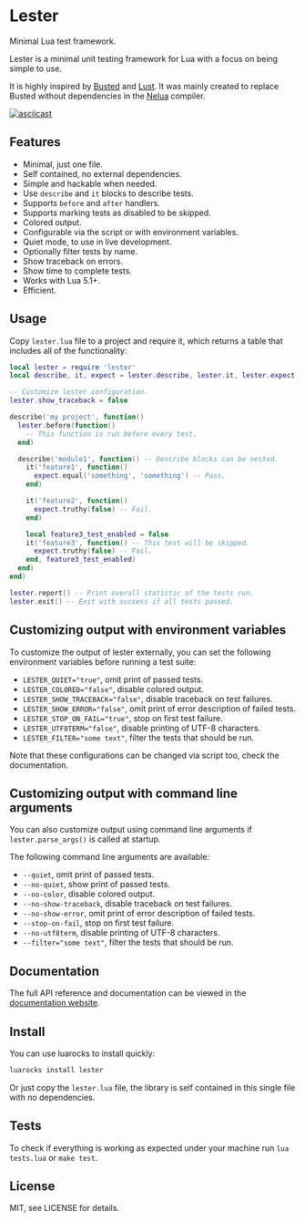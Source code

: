 # Lester

Minimal Lua test framework.

Lester is a minimal unit testing framework for Lua with a focus on being simple to use.

It is highly inspired by
[Busted](http://olivinelabs.com/busted/) and [Lust](https://github.com/bjornbytes/lust).
It was mainly created to replace Busted without dependencies in the
[Nelua](https://github.com/edubart/nelua-lang) compiler.

[![asciicast](https://asciinema.org/a/GihfI07vCt9Q7cvL6xCtnoNl1.svg)](https://asciinema.org/a/GihfI07vCt9Q7cvL6xCtnoNl1)

## Features

* Minimal, just one file.
* Self contained, no external dependencies.
* Simple and hackable when needed.
* Use `describe` and `it` blocks to describe tests.
* Supports `before` and `after` handlers.
* Supports marking tests as disabled to be skipped.
* Colored output.
* Configurable via the script or with environment variables.
* Quiet mode, to use in live development.
* Optionally filter tests by name.
* Show traceback on errors.
* Show time to complete tests.
* Works with Lua 5.1+.
* Efficient.

## Usage

Copy `lester.lua` file to a project and require it,
which returns a table that includes all of the functionality:

```lua
local lester = require 'lester'
local describe, it, expect = lester.describe, lester.it, lester.expect

-- Customize lester configuration.
lester.show_traceback = false

describe('my project', function()
  lester.before(function()
    -- This function is run before every test.
  end)

  describe('module1', function() -- Describe blocks can be nested.
    it('feature1', function()
      expect.equal('something', 'something') -- Pass.
    end)

    it('feature2', function()
      expect.truthy(false) -- Fail.
    end)

    local feature3_test_enabled = false
    it('feature3', function() -- This test will be skipped.
      expect.truthy(false) -- Fail.
    end, feature3_test_enabled)
  end)
end)

lester.report() -- Print overall statistic of the tests run.
lester.exit() -- Exit with success if all tests passed.
```

## Customizing output with environment variables

To customize the output of lester externally,
you can set the following environment variables before running a test suite:

* `LESTER_QUIET="true"`, omit print of passed tests.
* `LESTER_COLORED="false"`, disable colored output.
* `LESTER_SHOW_TRACEBACK="false"`, disable traceback on test failures.
* `LESTER_SHOW_ERROR="false"`, omit print of error description of failed tests.
* `LESTER_STOP_ON_FAIL="true"`, stop on first test failure.
* `LESTER_UTF8TERM="false"`, disable printing of UTF-8 characters.
* `LESTER_FILTER="some text"`, filter the tests that should be run.

Note that these configurations can be changed via script too, check the documentation.

## Customizing output with command line arguments

You can also customize output using command line arguments
if `lester.parse_args()` is called at startup.

The following command line arguments are available:

* `--quiet`, omit print of passed tests.
* `--no-quiet`, show print of passed tests.
* `--no-color`, disable colored output.
* `--no-show-traceback`, disable traceback on test failures.
* `--no-show-error`, omit print of error description of failed tests.
* `--stop-on-fail`, stop on first test failure.
* `--no-utf8term`, disable printing of UTF-8 characters.
* `--filter="some text"`, filter the tests that should be run.

## Documentation

The full API reference and documentation can be viewed in the
[documentation website](https://edubart.github.io/lester/).

## Install

You can use luarocks to install quickly:

```bash
luarocks install lester
```

Or just copy the `lester.lua` file, the library is self contained in this single file with no dependencies.

## Tests

To check if everything is working as expected under your machine run `lua tests.lua` or `make test`.

## License

MIT, see LICENSE for details.

